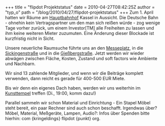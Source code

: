+++
title = "flipdot Projektstatus"
date = 2010-04-27T08:42:25Z
author = "typ_o"
path = "/blog/2010/04/27/flipdot-projektstatus"
+++
Zum 1. April hatten wir Räume am
[Hauptbahnhof](https://flipdot.org/wiki/index.php?title=Raumsuche/G%C3%BCterabfertigung)
Kassel in Aussicht. Die Deutsche Bahn - ohnehin kein Vertragspartner um
den man sich reißen würde - zog wenige Tage vorher zurück, um einem
Investor\[TM\] alle Freiheiten zu lassen und ihm keine weiteren Mieter
zuzumuten. Eine Änderung dieser Blockade ist kurzfristig nicht in
Sicht.

Unsere neuerliche Raumsuche führte uns an den
[Messeplatz](https://flipdot.org/wiki/index.php?title=Raumsuche/Messeplatz),
in die
[Sickingenstraße](https://flipdot.org/wiki/index.php?title=Raumsuche/Sickingenstrasse)
und in die
[Gießbergstraße](https://flipdot.org/wiki/index.php?title=Raumsuche/Gie%C3%9Fbergstra%C3%9Fe).
Jetzt werden wir wieder abwägen zwischen Fläche, Kosten, Zustand und
soft factors wie Ambiente und Nachbarn.

Wir sind 13 zahlende Mitglieder, und wenn wir die Beiträge komplett
verwenden, dann reicht es gerade für 400-500 EUR Miete.

Bis wir denn ein eigenes Dach haben, werden wir uns weiterhin im
[Kunsttempel](https://flipdot.org/blog/archives/47-Ab-jetzt-immer-Dienstags.html)
treffen (Di., 19:00, komm dazu\!)

Parallel sammeln wir schon Material und Einrichtung - Ein Stapel Möbel
steht bereit, ein paar Rechner sind auch schon beschafft. Irgendwas
über? Möbel, Material, Meßgeräte, Lampen, Audio?: Infos über Spenden
bitte hierhin: com {kringeldings} flipdot {punkt} org.
